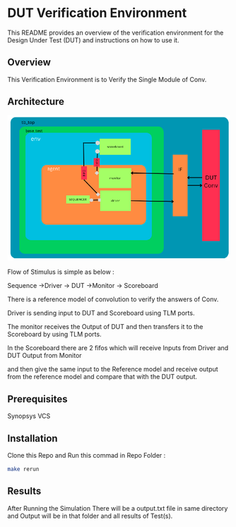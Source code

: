 # DUT Verification Environment

This README provides an overview of the verification environment for the Design Under Test (DUT) and instructions on how to use it.

## Overview

This Verification Environment is to Verify the Single Module of Conv. 

## Architecture

![Verification Environment Architecture](Conv.png)

Flow of Stimulus is simple as below : 

Sequence ->Driver -> DUT ->Monitor -> Scoreboard

There is a reference model of convolution to verify the answers of Conv.

Driver is sending input to DUT and Scoreboard using TLM ports.

The monitor receives the Output of DUT and then transfers it to the Scoreboard by using TLM ports.

In the Scoreboard there are 2 fifos which will receive Inputs from Driver and DUT Output from Monitor

and then give the same input to the Reference model and receive output from the reference model and compare that with the DUT output.

## Prerequisites

Synopsys VCS

## Installation

Clone this Repo and Run this commad in Repo Folder : 
```bash
make rerun
```

## Results 

After Running the Simulation There will be a output.txt file in same directory and Output will be in that folder and all results of Test(s).
